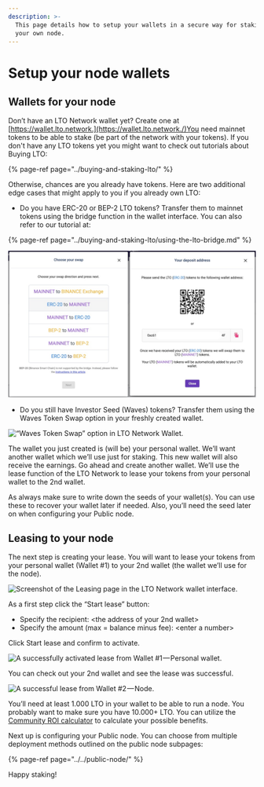 ```yaml
---
description: >-
  This page details how to setup your wallets in a secure way for staking on
  your own node.
---
```


# Setup your node wallets

## **Wallets for your node**

Don’t have an LTO Network wallet yet? Create one at [https://wallet.lto.network.](https://wallet.lto.network./)You need mainnet tokens to be able to stake \(be part of the network with your tokens\). If you don't have any LTO tokens yet you might want to check out tutorials about Buying LTO:

{% page-ref page="../buying-and-staking-lto/" %}

Otherwise, chances are you already have tokens. Here are two additional edge cases that might apply to you if you already own LTO:

* Do you have ERC-20 or BEP-2 LTO tokens? Transfer them to mainnet tokens using the bridge function in the wallet interface. You can also refer to our tutorial at:

{% page-ref page="../buying-and-staking-lto/using-the-lto-bridge.md" %}

![Using the LTO token bridge you can swap your exchange tokens for mainnet tokens.](../../.gitbook/assets/lto_token_bridge.jpg)

* Do you still have Investor Seed \(Waves\) tokens? Transfer them using the Waves Token Swap option in your freshly created wallet.

![&#x201C;Waves Token Swap&#x201D; option in LTO Network Wallet.](https://cdn-images-1.medium.com/max/1600/1*AbFELf_LiQoOOShgTMLbng.png)

The wallet you just created is \(will be\) your personal wallet. We’ll want another wallet which we’ll use just for staking. This new wallet will also receive the earnings. Go ahead and create another wallet. We’ll use the lease function of the LTO Network to lease your tokens from your personal wallet to the 2nd wallet.

As always make sure to write down the seeds of your wallet\(s\). You can use these to recover your wallet later if needed. Also, you’ll need the seed later on when configuring your Public node.

## **Leasing to your node**

The next step is creating your lease. You will want to lease your tokens from your personal wallet \(Wallet \#1\) to your 2nd wallet \(the wallet we’ll use for the node\).

![Screenshot of the Leasing page in the LTO Network wallet interface.](https://cdn-images-1.medium.com/max/1600/1*cZnkI9ht6X1-73oZm_76cg.png)

As a first step click the “Start lease” button:

* Specify the recipient: &lt;the address of your 2nd wallet&gt;
* Specify the amount \(max = balance minus fee\): &lt;enter a number&gt;

Click Start lease and confirm to activate.

![A successfully activated lease from Wallet \#1&#x200A;&#x2014;&#x200A;Personal wallet.](https://cdn-images-1.medium.com/max/1600/1*Q7N5XnVodoVbBfhnV9TKwg.png)

You can check out your 2nd wallet and see the lease was successful.

![A successful lease from Wallet \#2&#x200A;&#x2014;&#x200A;Node.](https://cdn-images-1.medium.com/max/1600/1*eNZWqd9wxuC8x3HbBHed9w.png)

You’ll need at least 1.000 LTO in your wallet to be able to run a node. You probably want to make sure you have 10.000+ LTO. You can utilize the [Community ROI calculator](https://lto-lease.com/tools/roi) to calculate your possible benefits.

Next up is configuring your Public node. You can choose from multiple deployment methods outlined on the public node subpages:

{% page-ref page="../../public-node/" %}

 Happy staking!

